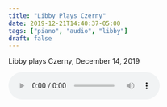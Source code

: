 ```yaml
---
title: "Libby Plays Czerny"
date: 2019-12-21T14:40:37-05:00
tags: ["piano", "audio", "libby"]
draft: false
---
```


Libby plays Czerny, December 14, 2019

<audio controls>
	<source src='https://s3.amazonaws.com/media.eick.com/audio/2019/2019-12-14-czerny.mp3' type="audio/mpeg" >
</audio>
